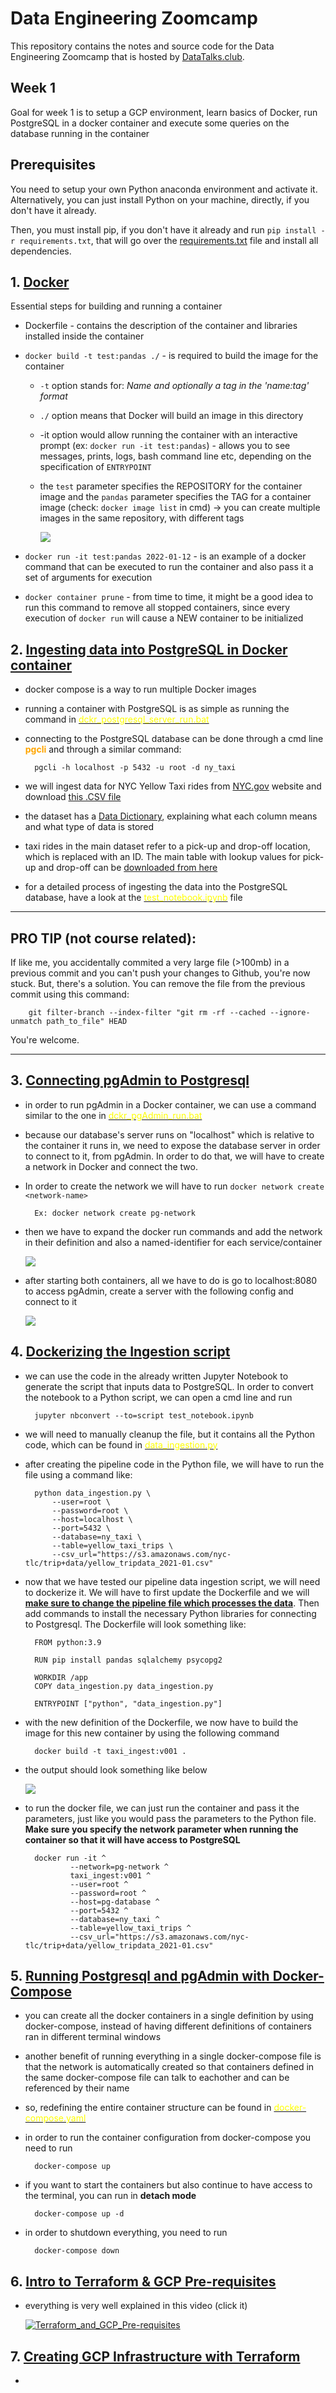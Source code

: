 # Data Engineering Zoomcamp

This repository contains the notes and source code for the Data Engineering Zoomcamp that is hosted by [DataTalks.club](https://datatalks.club/).

## Week 1

Goal for week 1 is to setup a GCP environment, learn basics of Docker, run PostgreSQL in a docker container and execute some queries on the database running in the container

## Prerequisites
You need to setup your own Python anaconda environment and activate it. Alternatively, you can just install Python on your machine, directly, if you don't have it already.

Then, you must install pip, if you don't have it already and run `pip install -r requirements.txt`, that will go over the [requirements.txt](../requirements.txt) file and install all dependencies.

## 1. <u>Docker</u>

Essential steps for building and running a container
- Dockerfile - contains the description of the container and libraries installed inside the container
- `docker build -t test:pandas ./`  - is required to build the image for the container
    - `-t` option stands for: *Name and optionally a tag in the 'name:tag' format*
    - `./` option means that Docker will build an image in this directory
    - -it option would allow running the container with an interactive prompt (ex: `docker run -it test:pandas`) - allows you to see messages, prints, logs, bash command line etc, depending on the specification of `ENTRYPOINT`
    - the `test` parameter specifies the REPOSITORY for the container image and the `pandas` parameter specifies the TAG for a container image (check: `docker image list` in cmd) -> you can create multiple images in the same repository, with different tags

        ![](./imgs/docker_image_list.PNG)

- `docker run -it test:pandas 2022-01-12` - is an example of a docker command that can be executed to run the container and also pass it a set of arguments for execution

- `docker container prune` - from time to time, it might be a good idea to run this command to remove all stopped containers, since every execution of `docker run` will cause a NEW container to be initialized

## 2. <u>Ingesting data into PostgreSQL in Docker container</u>

- docker compose is a way to run multiple Docker images
- running a container with PostgreSQL is as simple as running the command in [<span style="color:yellow">dckr_postgresql_server_run.bat</span>](./dckr_postgresql_server_run.bat)
- connecting to the PostgreSQL database can be done through a cmd line <span style="color:orange">**pgcli**</span> and through a similar command: 

        pgcli -h localhost -p 5432 -u root -d ny_taxi

- we will ingest data for NYC Yellow Taxi rides from [NYC.gov](https://www1.nyc.gov/site/tlc/about/tlc-trip-record-data.page) website and download [this .CSV file](https://s3.amazonaws.com/nyc-tlc/trip+data/yellow_tripdata_2021-01.csv)
- the dataset has a [Data Dictionary](https://www1.nyc.gov/assets/tlc/downloads/pdf/data_dictionary_trip_records_yellow.pdf), explaining what each column means and what type of data is stored
- taxi rides in the main dataset refer to a pick-up and drop-off location, which is replaced with an ID. The main table with lookup values for pick-up and drop-off can be [downloaded from here](https://s3.amazonaws.com/nyc-tlc/misc/taxi+_zone_lookup.csv)
- for a detailed process of ingesting the data into the PostgreSQL database, have a look at the [<span style="color:yellow">test_notebook.ipynb</span>](test_notebook.ipynb) file

---
## PRO TIP (not course related):
If like me, you accidentally commited a very large file (>100mb) in a previous commit and you can't push your changes to Github, you're now stuck. But, there's a solution. You can remove the file from the previous commit using this command:

        git filter-branch --index-filter "git rm -rf --cached --ignore-unmatch path_to_file" HEAD

You're welcome.

---

## 3. <u>Connecting pgAdmin to Postgresql</u>

- in order to run pgAdmin in a Docker container, we can use a command similar to the one in [<span style="color:yellow">dckr_pgAdmin_run.bat</span>](dckr_pgAdmin_run.bat)
- because our database's server runs on "localhost" which is relative to the container it runs in, we need to expose the database server in order to connect to it, from pgAdmin. In order to do that, we will have to create a network in Docker and connect the two.
- In order to create the network we will have to run `docker network create <network-name>` 
    
        Ex: docker network create pg-network

- then we have to expand the docker run commands and add the network in their definition and also a named-identifier for each service/container

    ![](./imgs/pg_network_info.PNG)
- after starting both containers, all we have to do is go to localhost:8080 to access pgAdmin, create a server with the following config and connect to it

    ![](./imgs/how_to_connect_pgAdmin.PNG)

## 4. <u>Dockerizing the Ingestion script</u>

- we can use the code in the already written Jupyter Notebook to generate the script that inputs data to PostgreSQL. In order to convert the notebook to a Python script, we can open a cmd line and run 
        
        jupyter nbconvert --to=script test_notebook.ipynb

- we will need to manually cleanup the file, but it contains all the Python code, which can be found in [<span style="color:yellow">data_ingestion.py</span>](data_ingestion.py)
- after creating the pipeline code in the Python file, we will have to run the file using a command like:
    
        python data_ingestion.py \
            --user=root \
            --password=root \
            --host=localhost \
            --port=5432 \
            --database=ny_taxi \
            --table=yellow_taxi_trips \
            --csv_url="https://s3.amazonaws.com/nyc-tlc/trip+data/yellow_tripdata_2021-01.csv"

- now that we have tested our pipeline data ingestion script, we will need to dockerize it. We will have to first update the Dockerfile and we will <u>**make sure to change the pipeline file which processes the data**</u>. Then add commands to install the necessary Python libraries for connecting to Postgresql. The Dockerfile will look something like:

        FROM python:3.9

        RUN pip install pandas sqlalchemy psycopg2

        WORKDIR /app
        COPY data_ingestion.py data_ingestion.py

        ENTRYPOINT ["python", "data_ingestion.py"]

- with the new definition of the Dockerfile, we now have to build the image for this new container by using the following command

        docker build -t taxi_ingest:v001 .

- the output should look something like below 

    ![](./imgs/docker_build_new_image.PNG)

- to run the docker file, we can just run the container and pass it the parameters, just like you would pass the parameters to the Python file. **Make sure you specify the network parameter when running the container so that it will have access to PostgreSQL**

        docker run -it ^
                --network=pg-network ^
                taxi_ingest:v001 ^
                --user=root ^
                --password=root ^
                --host=pg-database ^
                --port=5432 ^
                --database=ny_taxi ^
                --table=yellow_taxi_trips ^
                --csv_url="https://s3.amazonaws.com/nyc-tlc/trip+data/yellow_tripdata_2021-01.csv"

## 5. <u>Running Postgresql and pgAdmin with Docker-Compose</u>

- you can create all the docker containers in a single definition by using docker-compose, instead of having different definitions of containers ran in different terminal windows
- another benefit of running everything in a single docker-compose file is that the network is automatically created so that containers defined in the same docker-compose file can talk to eachother and can be referenced by their name
- so, redefining the entire container structure can be found in [<span style="color:yellow">docker-compose.yaml</span>](docker-compose.yaml)
- in order to run the container configuration from docker-compose you need to run
        
        docker-compose up

- if you want to start the containers but also continue to have access to the terminal, you can run in **detach mode**

        docker-compose up -d

- in order to shutdown everything, you need to run

        docker-compose down

## 6. <u>Intro to Terraform & GCP Pre-requisites</u>

- everything is very well explained in this video (click it)

  [![Terraform_and_GCP_Pre-requisites](https://img.youtube.com/vi/Hajwnmj0xfQ/0.jpg)](https://www.youtube.com/watch?v=Hajwnmj0xfQ "Click play")

## 7. <u>Creating GCP Infrastructure with Terraform</u>

- 